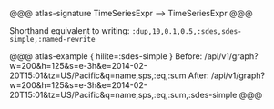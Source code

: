 @@@ atlas-signature
TimeSeriesExpr
-->
TimeSeriesExpr
@@@

Shorthand equivalent to writing: `:dup,10,0.1,0.5,:sdes,sdes-simple,:named-rewrite`

@@@ atlas-example { hilite=:sdes-simple }
Before: /api/v1/graph?w=200&h=125&s=e-3h&e=2014-02-20T15:01&tz=US/Pacific&q=name,sps,:eq,:sum
After: /api/v1/graph?w=200&h=125&s=e-3h&e=2014-02-20T15:01&tz=US/Pacific&q=name,sps,:eq,:sum,:sdes-simple
@@@